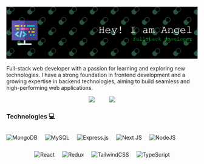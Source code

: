 


![Header](./github-header-image.png)

Full-stack web developer with a passion for learning and exploring new technologies. I have a strong foundation in frontend development and a growing expertise in backend technologies, aiming to build seamless and high-performing web applications.

<div align='center'>
    <img height="180em" src="https://github-readme-stats.vercel.app/api?username=Angel-Eduardo-Renteria-Meza&show_icons=true&theme=tokyonight" style=" margin-right: 2.5em; " />
    <img height="180em" src="https://github-readme-stats.vercel.app/api/top-langs/?username=Angel-Eduardo-Renteria-Meza&theme=tokyonight" />
    
</div>



### Technologies 💻
<div style="display: flex; gap: 20px;">

![MongoDB](https://img.shields.io/badge/MongoDB-%234ea94b.svg?style=for-the-badge&logo=mongodb&logoColor=white)

![MySQL](https://img.shields.io/badge/mysql-4479A1.svg?style=for-the-badge&logo=mysql&logoColor=white)

![Express.js](https://img.shields.io/badge/express.js-%23404d59.svg?style=for-the-badge&logo=express&logoColor=%2361DAFB)

![Next JS](https://img.shields.io/badge/Next-black?style=for-the-badge&logo=next.js&logoColor=white)

![NodeJS](https://img.shields.io/badge/node.js-6DA55F?style=for-the-badge&logo=node.js&logoColor=white)



</div>

<div style="display: flex; gap: 20px; justify-content: center">

![React](https://img.shields.io/badge/react-%2320232a.svg?style=for-the-badge&logo=react&logoColor=%2361DAFB)

![Redux](https://img.shields.io/badge/redux-%23593d88.svg?style=for-the-badge&logo=redux&logoColor=white)

![TailwindCSS](https://img.shields.io/badge/tailwindcss-%2338B2AC.svg?style=for-the-badge&logo=tailwind-css&logoColor=white)

![TypeScript](https://img.shields.io/badge/typescript-%23007ACC.svg?style=for-the-badge&logo=typescript&logoColor=white)

</div>